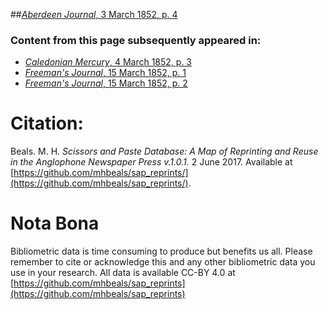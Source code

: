 ##[*Aberdeen Journal*, 3 March 1852, p. 4](https://mhbeals.github.io/sap_html/Aberdeen-Journal/Aberdeen-Journal-3-March-1852-p-4)

### Content from this page subsequently appeared in:
+ [*Caledonian Mercury*, 4 March 1852, p. 3](https://mhbeals.github.io/sap_html/Caledonian-Mercury/Caledonian-Mercury-4-March-1852-p-3)
+ [*Freeman's Journal*, 15 March 1852, p. 1](https://mhbeals.github.io/sap_html/Freeman's-Journal/Freeman's-Journal-15-March-1852-p-1)
+ [*Freeman's Journal*, 15 March 1852, p. 2](https://mhbeals.github.io/sap_html/Freeman's-Journal/Freeman's-Journal-15-March-1852-p-2)
                    
# Citation: 

Beals. M. H. *Scissors and Paste Database: A Map of Reprinting and Reuse in the Anglophone Newspaper Press v.1.0.1.* 2 June 2017. Available at [https://github.com/mhbeals/sap_reprints/](https://github.com/mhbeals/sap_reprints/). 
                    
# Nota Bona

Bibliometric data is time consuming to produce but benefits us all. Please remember to cite or acknowledge this and any other bibliometric data you use in your research. All data is available CC-BY 4.0 at [https://github.com/mhbeals/sap_reprints](https://github.com/mhbeals/sap_reprints)